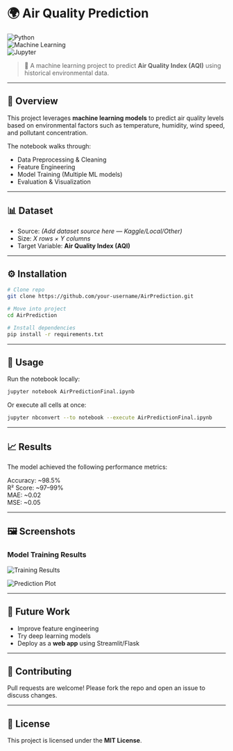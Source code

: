 # 🌍 Air Quality Prediction  

![Python](https://img.shields.io/badge/Python-3.8+-blue.svg)  
![Machine Learning](https://img.shields.io/badge/Machine%20Learning-Scikit--Learn-orange.svg)  
![Jupyter](https://img.shields.io/badge/Jupyter-Notebook-brightgreen.svg)  

> 🚀 A machine learning project to predict **Air Quality Index (AQI)** using historical environmental data.  

---

## 📌 Overview  
This project leverages **machine learning models** to predict air quality levels based on environmental factors such as temperature, humidity, wind speed, and pollutant concentration.  

The notebook walks through:  
- Data Preprocessing & Cleaning  
- Feature Engineering  
- Model Training (Multiple ML models)  
- Evaluation & Visualization  

---

## 📊 Dataset  
- Source: *(Add dataset source here — Kaggle/Local/Other)*  
- Size: *X rows × Y columns*  
- Target Variable: **Air Quality Index (AQI)**  

---

## ⚙️ Installation  

```bash
# Clone repo
git clone https://github.com/your-username/AirPrediction.git

# Move into project
cd AirPrediction

# Install dependencies
pip install -r requirements.txt
```

---

## 🚀 Usage  

Run the notebook locally:  

```bash
jupyter notebook AirPredictionFinal.ipynb
```

Or execute all cells at once:  

```bash
jupyter nbconvert --to notebook --execute AirPredictionFinal.ipynb
```

---

## 📈 Results  

The model achieved the following performance metrics:  

Accuracy: ~98.5%  
R² Score: ~97–99%  
MAE: ~0.02  
MSE: ~0.05  
 

---

## 🖼️ Screenshots  

### Model Training Results  
![Training Results](<img width="987" height="590" alt="download (1)" src="https://github.com/user-attachments/assets/c6a692a7-ced7-4d21-885e-667616d828c0" />)  
 
![Prediction Plot](<img width="888" height="890" alt="download" src="https://github.com/user-attachments/assets/52d8ee40-578b-4a98-8881-045eeea73fa4" />)  

---

## 🔮 Future Work  
- Improve feature engineering  
- Try deep learning models  
- Deploy as a **web app** using Streamlit/Flask  

---

## 🤝 Contributing  
Pull requests are welcome! Please fork the repo and open an issue to discuss changes.  

---

## 📜 License  
This project is licensed under the **MIT License**.  
